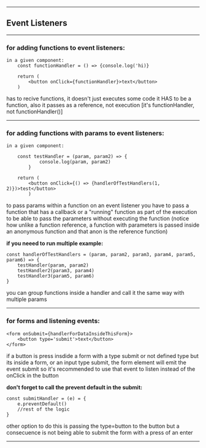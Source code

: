 --------------------------------------------------------------
## Event Listeners
--------------------------------------------------------------

### for adding functions to event listeners:

    in a given component:
        const functionHandler = () => {console.log('hi)}

        return (
            <button onClick={functionHandler}>text</button>
        ) 
        
has to recive functions, it doesn't just executes some code it HAS to be a function, also it passes as a reference, not execution [it's functionHandler, not functionHandler()] 

--------------------------------------------------------------

### for adding functions with params to event listeners:

    in a given component: 

        const testHandler = (param, param2) => {
                console.log(param, param2)
            }

        return (
            <button onClick={() => {handlerOfTestHandlers(1, 2)})>test</button>
            ) 
            
to pass params within a function on an event listener you have to pass a function that has a callback or a "running" function as part of the execution to be able to pass the parameters without executing the function (notice how unlike a function reference, a function with parameters is passed inside an anonymous function and that anon is the reference function)

**if you neeed to run multiple example:**

    const handlerOfTestHandlers = (param, param2, param3, param4, param5, param6) => {
        testHandler(param, param2)
        testHandler2(param3, param4)
        testHandler3(param5, param6)
    } 
    
you can group functions inside a handler and call it the same way with multiple params

--------------------------------------------------------------

### for forms and listening events:

    <form onSubmit={handlerForDataInsideThisForm}>
        <button type='submit'>text</button>
    </form>

if a button is press insdide a form with a type submit or not defined type but its inside a form, or an input type submit, the form element will emit the event submit so it's recommended to use that event to listen instead of the onClick in the button

**don't forget to call the prevent default in the submit:**

    const submitHandler = (e) = {
        e.preventDefault()
        //rest of the logic
    }

other option to do this is passing the type=button to the button but a consecuence is not being able to submit the form with a press of an enter

--------------------------------------------------------------
